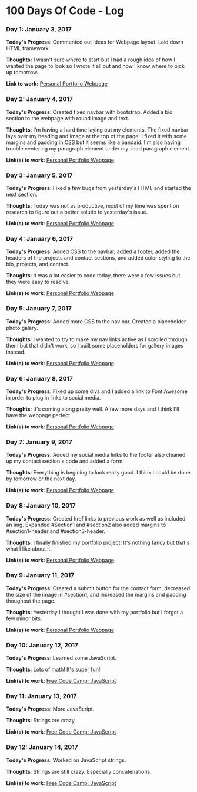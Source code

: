 # 100 Days Of Code - Log

### Day 1: January 3, 2017

**Today's Progress**: Commented out ideas for Webpage layout. Laid down HTML framework.

**Thoughts:** I wasn't sure where to start but I had a rough idea of how I wanted the page to look so I wrote it all out and now I know where to pick up tomorrow.

**Link to work:** [Personal Portfolio Webpage](http://codepen.io/N4yNay/pen/apbjqm)

### Day 2: January 4, 2017

**Today's Progress**: Created fixed navbar with bootstrap. Added a bio section to the webpage with round image and text. 

**Thoughts**: I'm having a hard time laying out my elements. The fixed navbar lays over my heading and image at the top of the page. I fixed it with some margins and padding in CSS but it seems like a bandaid. I'm also having trouble centering my paragraph element under my .lead paragraph element.

**Link(s) to work**: [Personal Portfolio Webpage](https://codepen.io/N4yNay/pen/apbjqm)


### Day 3: January 5, 2017

**Today's Progress**: Fixed a few bugs from yesterday's HTML and started the next section.

**Thoughts**: Today was not as productive, most of my time was spent on research to figure out a better solutio to yesterday's issue.

**Link(s) to work**: [Personal Portfolio Webpage](https://codepen.io/N4yNay/pen/apbjqm)


### Day 4: January 6, 2017

**Today's Progress**: Added CSS to the navbar, added a footer, added the headers of the projects and contact sections, and added color styling to the bio, projects, and contact.

**Thoughts**: It was a lot easier to code today, there were a few issues but they were easy to resolve.

**Link(s) to work**: [Personal Portfolio Webpage](https://codepen.io/N4yNay/pen/apbjqm)


### Day 5: January 7, 2017

**Today's Progress**: Added more CSS to the nav bar. Created a placeholder photo galary.

**Thoughts**: I wanted to try to make my nav links active as I scrolled through them but that didn't work, so I built some placeholders for gallery images instead.

**Link(s) to work**: [Personal Portfolio Webpage](https://codepen.io/N4yNay/pen/apbjqm)


### Day 6: January 8, 2017

**Today's Progress**: Fixed up some divs and I added a link to Font Awesome in order to plug in links to social media.

**Thoughts**: It's coming along pretty well. A few more days and I think I'll have the webpage perfect.

**Link(s) to work**: [Personal Portfolio Webpage](https://codepen.io/N4yNay/pen/apbjqm)


### Day 7: January 9, 2017

**Today's Progress**: Added my social media links to the footer also cleaned up my contact section's code and added a form.

**Thoughts**: Everything is begining to look really good. I think I could be done by tomorrow or the next day.

**Link(s) to work**: [Personal Portfolio Webpage](https://codepen.io/N4yNay/pen/apbjqm)


### Day 8: January 10, 2017

**Today's Progress**: Created href links to previous work as well as included an img. Expanded #Section1 and #section2 also added margins to #section1-header and #section3-header.

**Thoughts**: I finally finished my portfolio project! It's nothing fancy but that's what I like about it.

**Link(s) to work**: [Personal Portfolio Webpage](https://codepen.io/N4yNay/pen/apbjqm)


### Day 9: January 11, 2017

**Today's Progress**: Created a submit button for the contact form, decreased the size of the image in #section1, and increased the margins and padding thoughout the page.

**Thoughts**: Yesterday I thought I was done with my portfolio but I forgot a few minor bits.

**Link(s) to work**: [Personal Portfolio Webpage](https://codepen.io/N4yNay/pen/apbjqm)


### Day 10: January 12, 2017

**Today's Progress**: Learned some JavaScript.

**Thoughts**: Lots of math! It's super fun!

**Link(s) to work**: [Free Code Camp: JavaScript](https://www.freecodecamp.com/n4ynay)


### Day 11: January 13, 2017

**Today's Progress**: More JavaScript. 

**Thoughts**: Strings are crazy.

**Link(s) to work**: [Free Code Camp: JavaScript](https://www.freecodecamp.com/n4ynay)


### Day 12: January 14, 2017

**Today's Progress**: Worked on JavaScript strings. 

**Thoughts**: Strings are still crazy. Especially concatenations.

**Link(s) to work**: [Free Code Camp: JavaScript](https://www.freecodecamp.com/n4ynay)
